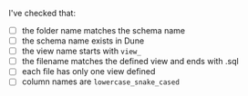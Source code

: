 I've checked that:

* [ ] the folder name matches the schema name
* [ ] the schema name exists in Dune
* [ ] the view name starts with `view_`
* [ ] the filename matches the defined view and ends with .sql
* [ ] each file has only one view defined  
* [ ] column names are `lowercase_snake_cased`
